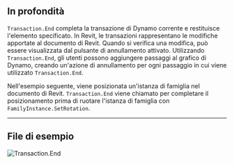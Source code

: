 ## In profondità
`Transaction.End` completa la transazione di Dynamo corrente e restituisce l'elemento specificato. In Revit, le transazioni rappresentano le modifiche apportate al documento di Revit. Quando si verifica una modifica, può essere visualizzata dal pulsante di annullamento attivato. Utilizzando `Transaction.End`, gli utenti possono aggiungere passaggi al grafico di Dynamo, creando un'azione di annullamento per ogni passaggio in cui viene utilizzato `Transaction.End`.

Nell'esempio seguente, viene posizionata un'istanza di famiglia nel documento di Revit. `Transaction.End` viene chiamato per completare il posizionamento prima di ruotare l'istanza di famiglia con `FamilyInstance.SetRotation`.

___
## File di esempio

![Transaction.End](./Revit.Transaction.Transaction.End_img.jpg)
